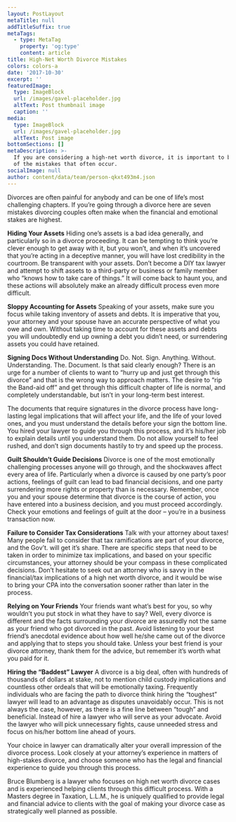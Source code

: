 ```yaml
---
layout: PostLayout
metaTitle: null
addTitleSuffix: true
metaTags:
  - type: MetaTag
    property: 'og:type'
    content: article
title: High-Net Worth Divorce Mistakes
colors: colors-a
date: '2017-10-30'
excerpt: ''
featuredImage:
  type: ImageBlock
  url: /images/gavel-placeholder.jpg
  altText: Post thumbnail image
  caption: ''
media:
  type: ImageBlock
  url: /images/gavel-placeholder.jpg
  altText: Post image
bottomSections: []
metaDescription: >-
  If you are considering a high-net worth divorce, it is important to be aware
  of the mistakes that often occur.
socialImage: null
author: content/data/team/person-qkxt493m4.json
---
```


Divorces are often painful for anybody and can be one of life’s most challenging chapters. If you’re going through a divorce here are seven mistakes divorcing couples often make when the financial and emotional stakes are highest.

**Hiding Your Assets**
Hiding one’s assets is a bad idea generally, and particularly so in a divorce proceeding. It can be tempting to think you’re clever enough to get away with it, but you won’t, and when it’s uncovered that you’re acting in a deceptive manner, you will have lost credibility in the courtroom. Be transparent with your assets. Don’t become a DIY tax lawyer and attempt to shift assets to a third-party or business or family member who “knows how to take care of things.” It will come back to haunt you, and these actions will absolutely make an already difficult process even more difficult.

**Sloppy Accounting for Assets**
Speaking of your assets, make sure you focus while taking inventory of assets and debts. It is imperative that you, your attorney and your spouse have an accurate perspective of what you owe and own. Without taking time to account for these assets and debts you will undoubtedly end up owning a debt you didn’t need, or surrendering assets you could have retained.

**Signing Docs Without Understanding**
Do. Not. Sign. Anything. Without. Understanding. The. Document. Is that said clearly enough? There is an urge for a number of clients to want to “hurry up and just get through this divorce” and that is the wrong way to approach matters. The desire to “rip the Band-aid off” and get through this difficult chapter of life is normal, and completely understandable, but isn’t in your long-term best interest.

The documents that require signatures in the divorce process have long-lasting legal implications that will affect your life, and the life of your loved ones, and you must understand the details before your sign the bottom line. You hired your lawyer to guide you through this process, and it’s his/her job to explain details until you understand them. Do not allow yourself to feel rushed, and don’t sign documents hastily to try and speed up the process.

**Guilt Shouldn’t Guide Decisions**
Divorce is one of the most emotionally challenging processes anyone will go through, and the shockwaves affect every area of life. Particularly when a divorce is caused by one party’s poor actions, feelings of guilt can lead to bad financial decisions, and one party surrendering more rights or property than is necessary. Remember, once you and your spouse determine that divorce is the course of action, you have entered into a business decision, and you must proceed accordingly. Check your emotions and feelings of guilt at the door – you’re in a business transaction now.

**Failure to Consider Tax Considerations**
Talk with your attorney about taxes! Many people fail to consider that tax ramifications are part of your divorce, and the Gov’t. will get it’s share. There are specific steps that need to be taken in order to minimize tax implications, and based on your specific circumstances, your attorney should be your compass in these complicated decisions. Don’t hesitate to seek out an attorney who is savvy in the financial/tax implications of a high net worth divorce, and it would be wise to bring your CPA into the conversation sooner rather than later in the process.

**Relying on Your Friends**
Your friends want what’s best for you, so why wouldn’t you put stock in what they have to say? Well, every divorce is different and the facts surrounding your divorce are assuredly not the same as your friend who got divorced in the past. Avoid listening to your best friend’s anecdotal evidence about how well he/she came out of the divorce and applying that to steps you should take. Unless your best friend is your divorce attorney, thank them for the advice, but remember it’s worth what you paid for it.

**Hiring the “Baddest” Lawyer**
A divorce is a big deal, often with hundreds of thousands of dollars at stake, not to mention child custody implications and countless other ordeals that will be emotionally taxing. Frequently individuals who are facing the path to divorce think hiring the “toughest” lawyer will lead to an advantage as disputes unavoidably occur. This is not always the case, however, as there is a fine line between “tough” and beneficial. Instead of hire a lawyer who will serve as your advocate. Avoid the lawyer who will pick unnecessary fights, cause unneeded stress and focus on his/her bottom line ahead of yours.

Your choice in lawyer can dramatically alter your overall impression of the divorce process. Look closely at your attorney’s experience in matters of high-stakes divorce, and choose someone who has the legal and financial experience to guide you through this process.

Bruce Blumberg is a lawyer who focuses on high net worth divorce cases and is experienced helping clients through this difficult process. With a Masters degree in Taxation, L.L.M., he is uniquely qualified to provide legal and financial advice to clients with the goal of making your divorce case as strategically well planned as possible.
